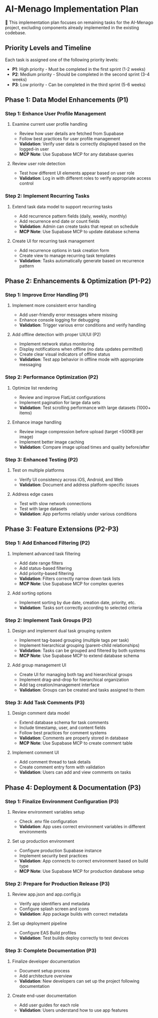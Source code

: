 # AI-Menago Implementation Plan

🐹 This implementation plan focuses on remaining tasks for the AI-Menago project, excluding components already implemented in the existing codebase.

## Priority Levels and Timeline

Each task is assigned one of the following priority levels:
- **P1**: High priority - Must be completed in the first sprint (1-2 weeks)
- **P2**: Medium priority - Should be completed in the second sprint (3-4 weeks)
- **P3**: Low priority - Can be completed in the third sprint (5-6 weeks)

## Phase 1: Data Model Enhancements (P1)

### Step 1: Enhance User Profile Management
1. Examine current user profile handling
   - Review how user details are fetched from Supabase
   - Follow best practices for user profile management
   - **Validation**: Verify user data is correctly displayed based on the logged-in user
   - **MCP Note**: Use Supabase MCP for any database queries

2. Review user role detection 
   - Test how different UI elements appear based on user role
   - **Validation**: Log in with different roles to verify appropriate access control

### Step 2: Implement Recurring Tasks
1. Extend task data model to support recurring tasks
   - Add recurrence pattern fields (daily, weekly, monthly)
   - Add recurrence end date or count fields
   - **Validation**: Admin can create tasks that repeat on schedule
   - **MCP Note**: Use Supabase MCP to update database schema

2. Create UI for recurring task management
   - Add recurrence options in task creation form
   - Create view to manage recurring task templates
   - **Validation**: Tasks automatically generate based on recurrence pattern

## Phase 2: Enhancements & Optimization (P1-P2)

### Step 1: Improve Error Handling (P1)
1. Implement more consistent error handling
   - Add user-friendly error messages where missing
   - Enhance console logging for debugging
   - **Validation**: Trigger various error conditions and verify handling

2. Add offline detection with proper UX/UI (P2)
   - Implement network status monitoring
   - Display notifications when offline (no data updates permitted)
   - Create clear visual indicators of offline status
   - **Validation**: Test app behavior in offline mode with appropriate messaging

### Step 2: Performance Optimization (P2)
1. Optimize list rendering
   - Review and improve FlatList configurations
   - Implement pagination for large data sets
   - **Validation**: Test scrolling performance with large datasets (1000+ items)

2. Enhance image handling
   - Review image compression before upload (target <500KB per image)
   - Implement better image caching
   - **Validation**: Compare image upload times and quality before/after

### Step 3: Enhanced Testing (P2)
1. Test on multiple platforms
   - Verify UI consistency across iOS, Android, and Web
   - **Validation**: Document and address platform-specific issues

2. Address edge cases
   - Test with slow network connections
   - Test with large datasets
   - **Validation**: App performs reliably under various conditions

## Phase 3: Feature Extensions (P2-P3)

### Step 1: Add Enhanced Filtering (P2)
1. Implement advanced task filtering
   - Add date range filters
   - Add status-based filtering
   - Add priority-based filtering
   - **Validation**: Filters correctly narrow down task lists
   - **MCP Note**: Use Supabase MCP for complex queries

2. Add sorting options
   - Implement sorting by due date, creation date, priority, etc.
   - **Validation**: Tasks sort correctly according to selected criteria

### Step 2: Implement Task Groups (P2)
1. Design and implement dual task grouping system
   - Implement tag-based grouping (multiple tags per task)
   - Implement hierarchical grouping (parent-child relationships)
   - **Validation**: Tasks can be grouped and filtered by both systems
   - **MCP Note**: Use Supabase MCP to extend database schema

2. Add group management UI
   - Create UI for managing both tag and hierarchical groups
   - Implement drag-and-drop for hierarchical organization
   - Add tag creation/management interface
   - **Validation**: Groups can be created and tasks assigned to them

### Step 3: Add Task Comments (P3)
1. Design comment data model
   - Extend database schema for task comments
   - Include timestamp, user, and content fields
   - Follow best practices for comment systems
   - **Validation**: Comments are properly stored in database
   - **MCP Note**: Use Supabase MCP to create comment table

2. Implement comment UI
   - Add comment thread to task details
   - Create comment entry form with validation
   - **Validation**: Users can add and view comments on tasks

## Phase 4: Deployment & Documentation (P3)

### Step 1: Finalize Environment Configuration (P3)
1. Review environment variables setup
   - Check .env file configuration
   - **Validation**: App uses correct environment variables in different environments

2. Set up production environment
   - Configure production Supabase instance
   - Implement security best practices
   - **Validation**: App connects to correct environment based on build type
   - **MCP Note**: Use Supabase MCP for production database setup

### Step 2: Prepare for Production Release (P3)
1. Review app.json and app.config.js
   - Verify app identifiers and metadata
   - Configure splash screen and icons
   - **Validation**: App package builds with correct metadata

2. Set up deployment pipeline
   - Configure EAS Build profiles
   - **Validation**: Test builds deploy correctly to test devices

### Step 3: Complete Documentation (P3)
1. Finalize developer documentation
   - Document setup process
   - Add architecture overview
   - **Validation**: New developers can set up the project following documentation

2. Create end-user documentation
   - Add user guides for each role
   - **Validation**: Users understand how to use app features 